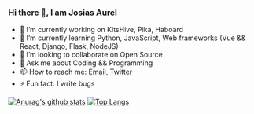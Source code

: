 ### Hi there 👋, I am Josias Aurel


- 🔭 I’m currently working on KitsHive, Pika, Haboard
- 🌱 I’m currently learning Python, JavaScript, Web frameworks (Vue && React, Django, Flask, NodeJS)
- 👯 I’m looking to collaborate on Open Source
- 💬 Ask me about Coding && Programming
- 📫 How to reach me: [Email](ndjosiasaurel@gmail.com), [Twitter](https://twitter.com/JosiasWing?s=09)
- ⚡ Fun fact: I write bugs


[![Anurag's github stats](https://github-readme-stats.vercel.app/api?username=josiasaurel&show_icons=true&theme=radical)](https://github.com/anuraghazra/github-readme-stats)
[![Top Langs](https://github-readme-stats.vercel.app/api/top-langs/?username=josiasaurel)](https://github.com/anuraghazra/github-readme-stats)
